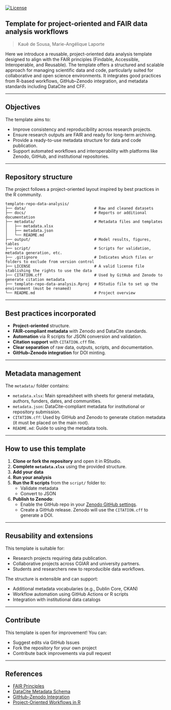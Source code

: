 <!-- badges: start -->
[![License](https://img.shields.io/badge/License-CC%20BY%204.0-blue.svg)](https://creativecommons.org/licenses/by/4.0/deed.en) 
<!-- badges: end --> 

## Template for project-oriented and FAIR data analysis workflows
> Kauê de Sousa, Marie-Angélique Laporte

Here we introduce a reusable, project-oriented data analysis template designed to align with the FAIR principles (Findable, Accessible, Interoperable, and Reusable). The template offers a structured and scalable approach for managing scientific data and code, particularly suited for collaborative and open science environments. It integrates good practices from R-based workflows, GitHub–Zenodo integration, and metadata standards including DataCite and CFF.

---

## Objectives

The template aims to:

- Improve consistency and reproducibility across research projects.
- Ensure research outputs are FAIR and ready for long-term archiving.
- Provide a ready-to-use metadata structure for data and code publication.
- Support automated workflows and interoperability with platforms like Zenodo, GitHub, and institutional repositories.

---

## Repository structure

The project follows a project-oriented layout inspired by best practices in the R community.

```text
template-repo-data-analysis/
├── data/                              # Raw and cleaned datasets
├── docs/                              # Reports or additional documentation
├── metadata/                          # Metadata files and templates
│   ├── metadata.xlsx
│   ├── metadata.json
│   └── README.md
├── output/                            # Model results, figures, tables
├── script/                            # Scripts for validation, metadata generation, etc.
├── .gitignore                         # Indicates which files or folders to exclude from version control
├── LICENSE                            # A valid license file stablishing the rights to use the data
├── CITATION.cff                       # Used by GitHub and Zenodo to generate citation metadata
├── template-repo-data-analysis.Rproj  # RStudio file to set up the environment (must be renamed)
└── README.md                          # Project overview
```
---

## Best practices incorporated

- **Project-oriented** structure.
- **FAIR-compliant metadata** with Zenodo and DataCite standards.
- **Automation** via R scripts for JSON conversion and validation.
- **Citation support** with `CITATION.cff` file.
- **Clear separation** of raw data, outputs, scripts, and documentation.
- **GitHub–Zenodo integration** for DOI minting.

---

## Metadata management

The `metadata/` folder contains:

- `metadata.xlsx`: Main spreadsheet with sheets for general metadata, authors, funders, dates, and communities.
- `metadata.json`: DataCite-compliant metadata for institutional or repository submission.
- `CITATION.cff`: Used by GitHub and Zenodo to generate citation metadata (it must be placed on the main root).
- `README.md`: Guide to using the metadata tools.

---

## How to use this template

1. **Clone or fork the repository** and open it in RStudio.
2. **Complete `metadata.xlsx`** using the provided structure.
3. **Add your data**
4. **Run your analysis**
5. **Run the R scripts** from the `script/` folder to:
   - Validate metadata 
   - Convert to JSON
6. **Publish to Zenodo**:
   - Enable the GitHub repo in your [Zenodo GitHub settings](https://zenodo.org/account/settings/github/).
   - Create a GitHub release. Zenodo will use the `CITATION.cff` to generate a DOI.

---

## Reusability and extensions

This template is suitable for:
- Research projects requiring data publication.
- Collaborative projects across CGIAR and university partners.
- Students and researchers new to reproducible data workflows.

The structure is extensible and can support:
- Additional metadata vocabularies (e.g., Dublin Core, CKAN)
- Workflow automation using GitHub Actions or R scripts
- Integration with institutional data catalogs

---

## Contribute

This template is open for improvement! You can:
- Suggest edits via GitHub Issues
- Fork the repository for your own project
- Contribute back improvements via pull request

---

## References

- [FAIR Principles](https://www.go-fair.org/fair-principles/)
- [DataCite Metadata Schema](https://schema.datacite.org/)
- [GitHub–Zenodo Integration](https://docs.github.com/en/repositories/archiving-a-github-repository/about-archiving-repositories)
- [Project-Oriented Workflows in R](https://www.tidyverse.org/blog/2017/12/workflow-vs-script/)

